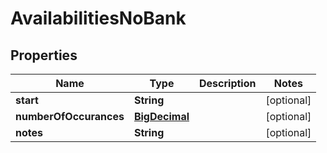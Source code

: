 

# AvailabilitiesNoBank

## Properties

Name | Type | Description | Notes
------------ | ------------- | ------------- | -------------
**start** | **String** |  |  [optional]
**numberOfOccurances** | [**BigDecimal**](BigDecimal.md) |  |  [optional]
**notes** | **String** |  |  [optional]




